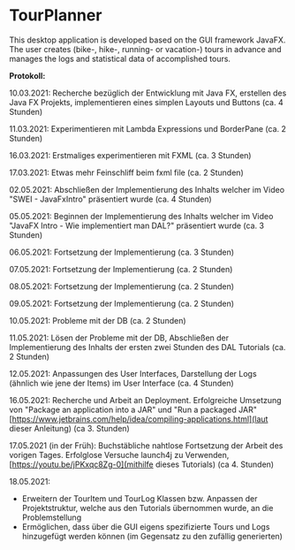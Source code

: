 # TourPlanner
This desktop application is developed based on the GUI framework JavaFX. The user creates (bike-, hike-, running- or vacation-) tours in advance and manages the logs and statistical data of accomplished tours.

**Protokoll:**

10.03.2021: Recherche bezüglich der Entwicklung mit Java FX, erstellen des Java FX Projekts, 
implementieren eines simplen Layouts und Buttons (ca. 4 Stunden)

11.03.2021: Experimentieren mit Lambda Expressions und BorderPane (ca. 2 Stunden)

16.03.2021: Erstmaliges experimentieren mit FXML (ca. 3 Stunden)

17.03.2021: Etwas mehr Feinschliff beim fxml file (ca. 2 Stunden)

02.05.2021: Abschließen der Implementierung des Inhalts welcher im Video "SWEI - JavaFxIntro" präsentiert wurde (ca. 4 Stunden)

05.05.2021: Beginnen der Implementierung des Inhalts welcher im Video "JavaFX Intro - Wie implementiert man DAL?" präsentiert wurde (ca. 3 Stunden)

06.05.2021: Fortsetzung der Implementierung (ca. 3 Stunden)

07.05.2021: Fortsetzung der Implementierung (ca. 2 Stunden)

08.05.2021: Fortsetzung der Implementierung (ca. 2 Stunden)

09.05.2021: Fortsetzung der Implementierung (ca. 2 Stunden)

10.05.2021: Probleme mit der DB (ca. 2 Stunden)

11.05.2021: Lösen der Probleme mit der DB, Abschließen der Implementierung des Inhalts der ersten zwei Stunden des DAL Tutorials (ca. 2 Stunden)

12.05.2021: Anpassungen des User Interfaces, Darstellung der Logs (ähnlich wie jene der Items) im User Interface (ca. 4 Stunden)

16.05.2021: Recherche und Arbeit an Deployment. Erfolgreiche Umsetzung von "Package an application into a JAR" und "Run a packaged JAR"
[https://www.jetbrains.com/help/idea/compiling-applications.html](laut dieser Anleitung) (ca 3. Stunden)

17.05.2021 (in der Früh): Buchstäbliche nahtlose Fortsetzung der Arbeit des vorigen Tages. 
Erfolglose Versuche launch4j zu Verwenden, [https://youtu.be/jPKxqc8Zg-0](mithilfe dieses Tutorials) (ca 4. Stunden)

18.05.2021: 
* Erweitern der TourItem und TourLog Klassen bzw. Anpassen der Projektstruktur, welche aus den Tutorials übernommen wurde, an die Problemstellung
* Ermöglichen, dass über die GUI eigens spezifizierte Tours und Logs hinzugefügt werden können (im Gegensatz zu den zufällig generierten)